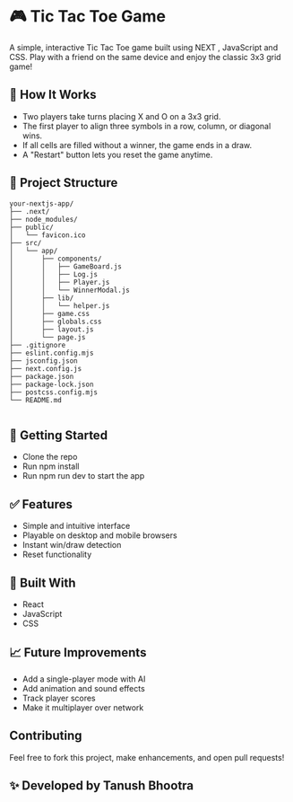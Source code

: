 
# 🎮 Tic Tac Toe Game

A simple, interactive Tic Tac Toe game built using NEXT , JavaScript and CSS. Play with a friend on the same device and enjoy the classic 3x3 grid game!

## 🧩 How It Works

- Two players take turns placing X and O on a 3x3 grid.
- The first player to align three symbols in a row, column, or diagonal wins.
- If all cells are filled without a winner, the game ends in a draw.
- A "Restart" button lets you reset the game anytime.

## 📂 Project Structure

```
your-nextjs-app/
├── .next/
├── node_modules/
├── public/
│   └── favicon.ico
├── src/
│   └── app/
│       ├── components/
│       │   ├── GameBoard.js
│       │   ├── Log.js
│       │   ├── Player.js
│       │   └── WinnerModal.js
│       ├── lib/
│       │   └── helper.js
│       ├── game.css
│       ├── globals.css
│       ├── layout.js
│       └── page.js
├── .gitignore
├── eslint.config.mjs
├── jsconfig.json
├── next.config.js
├── package.json
├── package-lock.json
├── postcss.config.mjs
└── README.md
 
```

## 🚀 Getting Started

- Clone the repo
- Run npm install
- Run npm run dev to start the app

## ✅ Features

- Simple and intuitive interface
- Playable on desktop and mobile browsers
- Instant win/draw detection
- Reset functionality

## 🔧 Built With

- React
- JavaScript
- CSS

## 📈 Future Improvements

- Add a single-player mode with AI
- Add animation and sound effects
- Track player scores
- Make it multiplayer over network
## Contributing
Feel free to fork this project, make enhancements, and open pull requests!

## ✨ Developed by Tanush Bhootra
